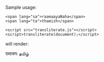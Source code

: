 Sample usage:

```
<span lang="sa">raamaayaNaha</span>
<span lang="ta">thamizh</span>

<script src="transliterate.js"></script>
<script>transliterate(document);</script>
```

will render:

रामायणः   தமிழ்